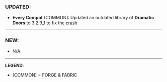 ### UPDATED:
- **Every Compat** (COMMON): Updated an outdated library of **Dramatic Doors** to 3.2.9_1 to fix the [crash](https://github.com/MehVahdJukaar/WoodGood/issues/819)

---

### NEW:
- N/A

---

**LEGEND**:
- (COMMON) = FORGE & FABRIC
